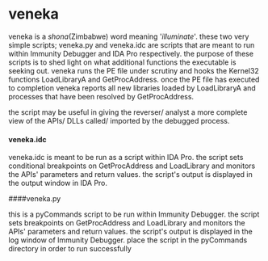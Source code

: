 # veneka
veneka is a *shona*(Zimbabwe) word meaning '*illuminate*'. these two very simple scripts; veneka.py and veneka.idc are scripts that are meant to run within Immunity Debugger and IDA Pro respectively. the purpose of these scripts is to shed light on what additional functions the executable is seeking out. veneka runs the PE file under scrutiny and hooks the Kernel32 functions LoadLibraryA and GetProcAddress. once the PE file has executed to completion veneka reports all new libraries loaded by LoadLibraryA and processes that have been resolved by GetProcAddress.

the script may be useful in giving the reverser/ analyst a more complete view of the APIs/ DLLs called/ imported by the debugged process.



#### veneka.idc

veneka.idc is meant to be run as a script within IDA Pro. the script sets conditional breakpoints on GetProcAddress and LoadLibrary and monitors the APIs' parameters and return values. the script's output is displayed in the output window in IDA Pro.

####veneka.py

this is a pyCommands script to be run within Immunity Debugger. the script sets breakpoints on GetProcAddress and LoadLibrary and monitors the APIs' parameters and return values. the script's output is displayed in the log window of Immunity Debugger. place the script in the pyCommands directory in order to run successfully